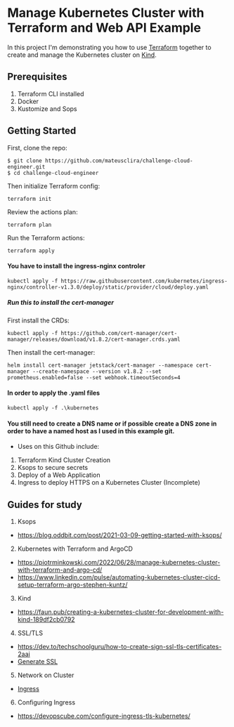 # Manage Kubernetes Cluster with Terraform and Web API Example

In this project I'm demonstrating you how to use [Terraform](https://www.terraform.io/) together to create and manage the Kubernetes cluster on [Kind](https://kind.sigs.k8s.io/).

## Prerequisites
1. Terraform CLI installed
2. Docker
3. Kustomize and Sops

## Getting Started

First, clone the repo:
```shell
$ git clone https://github.com/mateusclira/challenge-cloud-engineer.git
$ cd challenge-cloud-engineer
```

Then initialize Terraform config: 
```shell
terraform init
```

Review the actions plan: 
```shell
terraform plan
```

Run the Terraform actions: 
```shell
terraform apply
```

#### You have to install the ingress-nginx controler 
```shell 
kubectl apply -f https://raw.githubusercontent.com/kubernetes/ingress-nginx/controller-v1.3.0/deploy/static/provider/cloud/deploy.yaml
```

##### Run this to install the cert-manager

First install the CRDs:
```shell 
kubectl apply -f https://github.com/cert-manager/cert-manager/releases/download/v1.8.2/cert-manager.crds.yaml
```
Then install the cert-manager:
```shell 
helm install cert-manager jetstack/cert-manager --namespace cert-manager --create-namespace --version v1.8.2 --set prometheus.enabled=false --set webhook.timeoutSeconds=4
```

#### In order to apply the .yaml files 
```shell 
kubectl apply -f .\kubernetes 
```

#### You still need to create a DNS name or if possible create a DNS zone in order to have a named host as I used in this example git.


* Uses on this Github include:
1. Terraform Kind Cluster Creation
2. Ksops to secure secrets
3. Deploy of a Web Application
4. Ingress to deploy HTTPS on a Kubernetes Cluster (Incomplete)


## Guides for study 

1. Ksops
- https://blog.oddbit.com/post/2021-03-09-getting-started-with-ksops/

2. Kubernetes with Terraform and ArgoCD
- https://piotrminkowski.com/2022/06/28/manage-kubernetes-cluster-with-terraform-and-argo-cd/
- https://www.linkedin.com/pulse/automating-kubernetes-cluster-cicd-setup-terraform-argo-stephen-kuntz/

3. Kind
- https://faun.pub/creating-a-kubernetes-cluster-for-development-with-kind-189df2cb0792

4. SSL/TLS
- https://dev.to/techschoolguru/how-to-create-sign-ssl-tls-certificates-2aai
- [Generate SSL](https://phoenixnap.com/kb/kubernetes-ssl-certificates)

5. Network on Cluster
- [Ingress](https://kubernetes.io/docs/concepts/services-networking/ingress/)

6. Configuring Ingress
- https://devopscube.com/configure-ingress-tls-kubernetes/

